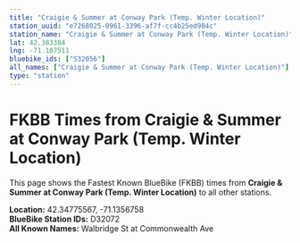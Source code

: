 ```yaml
---
title: "Craigie & Summer at Conway Park (Temp. Winter Location)"
station_uuid: "e7268025-0961-3396-af7f-cc4b25ed984c"
station_name: "Craigie & Summer at Conway Park (Temp. Winter Location)"
lat: 42.383384
lng: -71.107511
bluebike_ids: ["S32056"]
all_names: ["Craigie & Summer at Conway Park (Temp. Winter Location)"]
type: "station"
---
```


# FKBB Times from Craigie & Summer at Conway Park (Temp. Winter Location)

This page shows the Fastest Known BlueBike (FKBB) times from **Craigie & Summer at Conway Park (Temp. Winter Location)** to all other stations.

**Location:** 42.34775567, -71.1356758  
**BlueBike Station IDs:** D32072  
**All Known Names:** Walbridge St at Commonwealth Ave


